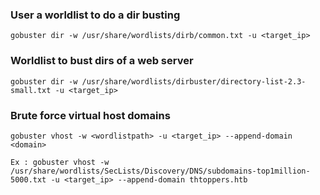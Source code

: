### User a worldlist to do a dir busting

	gobuster dir -w /usr/share/wordlists/dirb/common.txt -u <target_ip>

### Worldlist to bust dirs of a web server

	gobuster dir -w /usr/share/wordlists/dirbuster/directory-list-2.3-small.txt -u <target_ip>

### Brute force virtual host domains

	gobuster vhost -w <wordlistpath> -u <target_ip> --append-domain <domain>
	
	Ex : gobuster vhost -w /usr/share/wordlists/SecLists/Discovery/DNS/subdomains-top1million-5000.txt -u <target_ip> --append-domain thtoppers.htb
